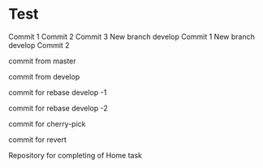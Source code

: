 # Test
Commit 1
Commit 2
Commit 3
New branch develop Commit 1
New branch develop Commit 2

commit from master

commit from develop


commit for rebase develop -1

commit for rebase develop -2

commit for cherry-pick

commit for revert

Repository for completing of Home task
